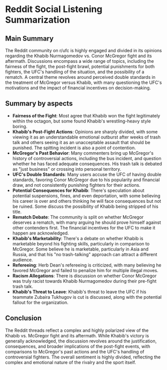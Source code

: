 # Reddit Social Listening Summarization

## Main Summary

The Reddit community on r/ufc is highly engaged and divided in its opinions regarding the Khabib Nurmagomedov vs. Conor McGregor fight and its aftermath. Discussions encompass a wide range of topics, including the fairness of the fight, the post-fight brawl, potential punishments for both fighters, the UFC's handling of the situation, and the possibility of a rematch. A central theme revolves around perceived double standards in the treatment of McGregor versus Khabib, with many questioning the UFC's motivations and the impact of financial incentives on decision-making.

## Summary by aspects

-   **Fairness of the Fight**: Most agree that Khabib won the fight legitimately within the octagon, but some found Khabib's wrestling-heavy style boring.
-   **Khabib's Post-Fight Actions**: Opinions are sharply divided, with some viewing it as an understandable emotional outburst after weeks of trash talk and others seeing it as an unacceptable assault that should be punished. The spitting incident is also a point of contention.
-   **McGregor's Past Behavior**: Many commenters bring up McGregor's history of controversial actions, including the bus incident, and question whether he has faced adequate consequences. His trash talk is debated as "just business" or crossing into personal territory.
-   **UFC's Double Standards**: Many users accuse the UFC of having double standards, favoring Conor McGregor due to his popularity and financial draw, and not consistently punishing fighters for their actions.
-   **Potential Consequences for Khabib**: There's speculation about potential suspensions, fines, and even deportation, with some believing his career is over and others thinking he will face consequences but not be ruined. Some discuss the possibility of Khabib being stripped of his title.
-   **Rematch Debate**: The community is split on whether McGregor deserves a rematch, with many arguing he should prove himself against other contenders first. The financial incentives for the UFC to make it happen are acknowledged.
-   **Khabib's Marketability**: There's a debate on whether Khabib is marketable beyond his fighting skills, particularly in comparison to McGregor. Some believe he is marketable, particularly in Asia and Russia, and that his "no trash-talking" approach can attract a different audience.
-   **Refereeing**: Herb Dean's refereeing is criticized, with many believing he favored McGregor and failed to penalize him for multiple illegal moves.
-   **Racism Allegations**: There is discussion on whether Conor McGregor was truly racist towards Khabib Nurmagomedov during their pre-fight trash talk.
-   **Khabib's Threat to Leave**: Khabib's threat to leave the UFC if his teammate Zubaira Tukhugov is cut is discussed, along with the potential fallout for the organization.

## Conclusion

The Reddit threads reflect a complex and highly polarized view of the Khabib vs. McGregor fight and its aftermath. While Khabib's victory is generally acknowledged, the discussion revolves around the justification, consequences, and broader implications of the post-fight events, with comparisons to McGregor's past actions and the UFC's handling of controversial fighters. The overall sentiment is highly divided, reflecting the complex and emotional nature of the rivalry and the sport itself.

